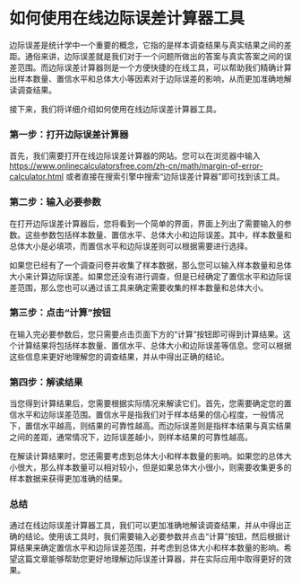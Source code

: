 如何使用在线边际误差计算器工具
===============

边际误差是统计学中一个重要的概念，它指的是样本调查结果与真实结果之间的差距。通俗来讲，边际误差就是我们对于一个问题所做出的答案与真实答案之间的误差范围。而边际误差计算器则是一个方便快捷的在线工具，可以帮助我们精确计算出样本数量、置信水平和总体大小等因素对于边际误差的影响，从而更加准确地解读调查结果。

接下来，我们将详细介绍如何使用在线边际误差计算器工具。

### 第一步：打开边际误差计算器

首先，我们需要打开在线边际误差计算器的网站。您可以在浏览器中输入 <https://www.onlinecalculatorsfree.com/zh-cn/math/margin-of-error-calculator.html> 或者直接在搜索引擎中搜索“边际误差计算器”即可找到该工具。

### 第二步：输入必要参数

在打开边际误差计算器后，您将看到一个简单的界面，界面上列出了需要输入的参数。这些参数包括样本数量、置信水平、总体大小和边际误差。其中，样本数量和总体大小是必填项，而置信水平和边际误差则可以根据需要进行选择。

如果您已经有了一个调查问卷并收集了样本数据，那么您可以输入样本数量和总体大小来计算边际误差。如果您还没有进行调查，但是已经确定了置信水平和边际误差范围，那么您也可以通过该工具来确定需要收集的样本数量和总体大小。

### 第三步：点击“计算”按钮

在输入完必要参数后，您只需要点击页面下方的“计算”按钮即可得到计算结果。这个计算结果将包括样本数量、置信水平、总体大小和边际误差等信息。您可以根据这些信息来更好地理解您的调查结果，并从中得出正确的结论。

### 第四步：解读结果

当您得到计算结果后，您需要根据实际情况来解读它们。首先，您需要确定您的置信水平和边际误差范围。置信水平是指我们对于样本结果的信心程度，一般情况下，置信水平越高，则结果的可靠性越高。而边际误差则是指样本结果与真实结果之间的差距，通常情况下，边际误差越小，则样本结果的可靠性越高。

在解读计算结果时，您还需要考虑到总体大小和样本数量的影响。如果您的总体大小很大，那么样本数量可以相对较小，但是如果总体大小很小，则需要收集更多的样本数据来获得更加准确的结果。

### 总结

通过在线边际误差计算器工具，我们可以更加准确地解读调查结果，并从中得出正确的结论。使用该工具时，我们需要输入必要参数并点击“计算”按钮，然后根据计算结果来确定置信水平和边际误差范围，并考虑到总体大小和样本数量的影响。希望这篇文章能够帮助您更好地理解边际误差计算器，并在实际应用中取得更好的效果。
